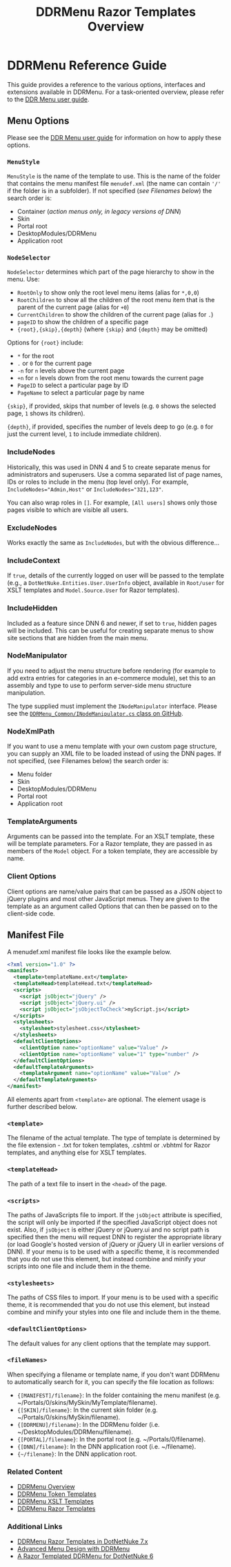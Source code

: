 ﻿---
uid: ddrmenu-reference-guide
locale: en
title: DDRMenu Razor Templates Overview
dnnversion: 09.02.00
previous-topic: ddrmenu-overview
next-topic: designers-home
related-topics: theme-objects,about-themes,create-theme
links: ["[DNN Wiki: DotNetNuke Skins](https://www.dnnsoftware.com/wiki/dotnetnuke-skins)","[DNN Community blog: DotNetNuke Skinning 101 (Part 3) by Joe Brinkman](https://www.dnnsoftware.com/community-blog/cid/131995/dotnetnuke-skinning-101-part-3)","[DNN Professional Training: Creating HTML Skins](https://www.dnnsoftware.com/services/professional-training/training-videos-subscription/skinning-2-creating-html-skins)","[Skinning Tool / Online Reference for DNN Skins & Container Objects by 10 Pound Gorilla](https://www.10poundgorilla.com)"]
---

# DDRMenu Reference Guide

This guide provides a reference to the various options, interfaces and extensions available in DDRMenu. For a task-oriented overview, please refer to the [DDR Menu user guide](xref:ddrmenu-overview).  

## Menu Options

Please see the [DDR Menu user guide](xref:ddrmenu-overview) for information on how to apply these options.  

### `MenuStyle`

`MenuStyle` is the name of the template to use.  This is the name of the folder that contains the menu manifest file `menudef.xml` (the name can contain `'/'` if the folder is in a subfolder).  If not specified (_see Filenames below_) the search order is:

* Container (_action menus only, in legacy versions of DNN_)  
* Skin  
* Portal root  
* DesktopModules/DDRMenu  
* Application root  

### `NodeSelector`  

`NodeSelector` determines which part of the page hierarchy to show in the menu.  Use:  

* `RootOnly` to show only the root level menu items (alias for `*,0,0`)  
* `RootChildren` to show all the children of the root menu item that is the parent of the current page (alias for `+0`)  
* `CurrentChildren` to show the children of the current page (alias for `.`)  
* `pageID` to show the children of a specific page  
* `{root},{skip},{depth}` (where `{skip}` and `{depth}` may be omitted)  

Options for `{root}` include:  

* `*` for the root  
* `.` or `0` for the current page  
* `-n` for `n` levels above the current page  
* `+n` for `n` levels down from the root menu towards the current page  
* `PageID` to select a particular page by ID  
* `PageName` to select a particular page by name  

`{skip}`, if provided, skips that number of levels (e.g. `0` shows the selected page, `1` shows its children).  

`{depth}`, if provided, specifies the number of levels deep to go (e.g. `0` for just the current level, `1` to include immediate children).  

### IncludeNodes  

Historically, this was used in DNN 4 and 5 to create separate menus for administrators and superusers.  Use a comma separated list of page names, IDs or roles to include in the menu (top level only).  For example, `IncludeNodes="Admin,Host"` or `IncludeNodes="321,123"`.  

You can also wrap roles in `[]`.  For example, `[All users]` shows only those pages visible to which are visible all users.  

### ExcludeNodes  

Works exactly the same as `IncludeNodes`, but with the obvious difference...  

### IncludeContext  

If `true`, details of the currently logged on user will be passed to the template (e.g., a `DotNetNuke.Entities.User.UserInfo` object, available in `Root/user` for XSLT templates and `Model.Source.User` for Razor templates).  

### IncludeHidden  

Included as a feature since DNN 6 and newer, if set to `true`, hidden pages will be included.  This can be useful for creating separate menus to show site sections that are hidden from the main menu.  

### NodeManipulator  

If you need to adjust the menu structure before rendering (for example to add extra entries for categories in an e-commerce module), set this to an assembly and type to use to perform server-side menu structure manipulation.  

The type supplied must implement the `INodeManipulator` interface.  Please see the [`DDRMenu_Common/INodeManipulator.cs` class on GitHub](https://github.com/dnnsoftware/Dnn.Platform/blob/development/DNN%20Platform/Modules/DDRMenu/INodeManipulator.cs).  

### NodeXmlPath  

If you want to use a menu template with your own custom page structure, you can supply an XML file to be loaded instead of using the DNN pages.  If not specified, (see Filenames below) the search order is:  

* Menu folder  
* Skin  
* DesktopModules/DDRMenu  
* Portal root  
* Application root  

### TemplateArguments  

Arguments can be passed into the template.  For an XSLT template, these will be template parameters.  For a Razor template, they are passed in as members of the `Model` object.  For a token template, they are accessible by name.

### Client Options  

Client options are name/value pairs that can be passed as a JSON object to jQuery plugins and most other JavaScript menus.  They are given to the template as an argument called Options that can then be passed on to the client-side code.  

## Manifest File  

A menudef.xml manifest file looks like the example below.  

```xml
<?xml version="1.0" ?>
<manifest>
  <template>templateName.ext</template>
  <templateHead>templateHead.txt</templateHead>
  <scripts>    
    <script jsObject="jQuery" />    
    <script jsObject="jQuery.ui" />    
    <script jsObject="jsObjectToCheck">myScript.js</script>
  </scripts>
  <stylesheets>
    <stylesheet>stylesheet.css</stylesheet>
  </stylesheets>
  <defaultClientOptions>
    <clientOption name="optionName" value="Value" />
    <clientOption name="optionName" value="1" type="number" />
  </defaultClientOptions>
  <defaultTemplateArguments>
    <templateArgument name="optionName" value="Value" />
  </defaultTemplateArguments>
</manifest>
```

All elements apart from `<template>` are optional. The element usage is further described below.  

### `<template>`

The filename of the actual template.  The type of template is determined by the file extension - .txt for token templates, .cshtml or .vbhtml for Razor templates, and anything else for XSLT templates.  

### `<templateHead>`  

The path of a text file to insert in the `<head>` of the page.

### `<scripts>`  

The paths of JavaScripts file to import.  If the `jsObject` attribute is specified, the script will only be imported if the specified JavaScript object does not exist.  Also, if `jsObject` is either jQuery or jQuery.ui and no script path is specified then the menu will request DNN to register the appropriate library (or load Google's hosted version of jQuery or jQuery UI in earlier versions of DNN).  If your menu is to be used with a specific theme, it is recommended that you do not use this element, but instead combine and minify your scripts into one file and include them in the theme.  

### `<stylesheets>`  

The paths of CSS files to import.  If your menu is to be used with a specific theme, it is recommended that you do not use this element, but instead combine and minify your styles into one file and include them in the theme.  

### `<defaultClientOptions>`  

The default values for any client options that the template may support.  

### `<fileNames>`  

When specifying a filename or template name, if you don't want DDRMenu to automatically search for it, you can specify the file location as follows:  

* `{[MANIFEST]/filename}`: In the folder containing the menu manifest (e.g. ~/Portals/0/skins/MySkin/MyTemplate/filename).  
* `{[SKIN]/filename}`: In the current skin folder (e.g. ~/Portals/0/skins/MySkin/filename).  
* `{[DDRMENU]/filename}`: In the DDRMenu folder (i.e. ~/DesktopModules/DDRMenu/filename).  
* `{[PORTAL]/filename}`: In the portal root (e.g. ~/Portals/0/filename).  
* `{[DNN]/filename}`: In the DNN application root (i.e. ~/filename).  
* `{~/filename}`: In the DNN application root.  

### Related Content  

*   [DDRMenu Overview](xref:ddrmenu-overview)  
*   [DDRMenu Token Templates](xref:ddrmenu-token-templates)  
*   [DDRMenu XSLT Templates](xref:ddrmenu-xslt-templates)  
*   [DDRMenu Razor Templates](xref:ddrmenu-razor-templates-overview)  

### Additional Links  

*   [DDRMenu Razor Templates in DotNetNuke 7.x](http://www.dnnsoftware.com/Resources/Blogs/EntryId/3619/ContentItemId/150607/DDRMenu-Razor-Templates-in-DotNetNuke-7-x.aspx)  
*   [Advanced Menu Design with DDRMenu](http://www.dnnsoftware.com/Resources/Blogs/EntryId/3446/Advanced-Menu-Design-with-DDRMenu.aspx)  
*   [A Razor Templated DDRMenu for DotNetNuke 6](http://www.aubrett.com/InformationTechnology/WebDevelopment/CMSPlatforms/DotNetNuke/RazorTemplatedDDRMenu.aspx)  